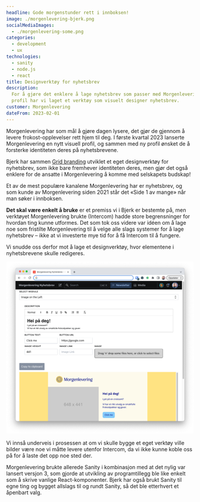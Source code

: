 ```yaml
---
headline: Gode morgenstunder rett i innboksen!
image: ./morgenlevering-bjerk.png
socialMediaImages:
  - ./morgenlevering-some.png
categories:
  - development
  - ux
technologies:
  - sanity
  - node.js
  - react
title: Designverktøy for nyhetsbrev
description:
  For å gjøre det enklere å lage nyhetsbrev som passer med Morgenleverings nye
  profil har vi laget et verktøy som visuelt designer nyhetsbrev.
customer: Morgenlevering
dateFrom: 2023-02-01
---
```


Morgenlevering har som mål å gjøre dagen lysere, det gjør de gjennom å levere
frokost-opplevelser rett hjem til deg. I første kvartal 2023 lanserte
Morgenlevering en nytt visuell profil, og sammen med ny profil ønsket de å
forsterke identiteten deres på nyhetsbrevene.

Bjerk har sammen [Grid branding](https://grid.no) utviklet et eget designverktøy
for nyhetsbrev, som ikke bare fremhever identiteten deres, men gjør det også
enklere for de ansatte i Morgenlevering å komme med selskapets budskap!

Et av de mest populære kanalene Morgenlevering har er nyhetsbrev, og som kunde
av Morgenlevering siden 2021 står det «Side 1 av mange» når man søker i
innboksen.

**Det skal være enkelt å bruke** er et premiss vi i Bjerk er bestemte på, men
verktøyet Morgenlevering brukte (Intercom) hadde store begrensninger for hvordan
ting kunne utformes. Det som tok oss videre var idéen om å lage noe som
fristilte Morgenlevering til å velge alle slags systemer for å lage nyhetsbrev –
ikke at vi investerte mye tid for å få Intercom til å fungere.

Vi snudde oss derfor mot å lage et designverktøy, hvor elementene i
nyhetsbrevene skulle redigeres.

![Designverktøy for nyhetsbrev](./morgenlevering-ui.png)

Vi innså underveis i prosessen at om vi skulle bygge et eget verktøy ville
bilder være noe vi måtte levere utenfor Intercom, da vi ikke kunne koble oss på
for å laste det opp noe sted der.

Morgenlevering brukte allerede Sanity i kombinasjon med at det nylig var lansert
versjon 3, som gjorde at utvikling av programtillegg ble like enkelt som å
skrive vanlige React-komponenter. Bjerk har også brukt Sanity til egne ting og
bygget allslags til og rundt Sanity, så det ble etterhvert et åpenbart valg.
